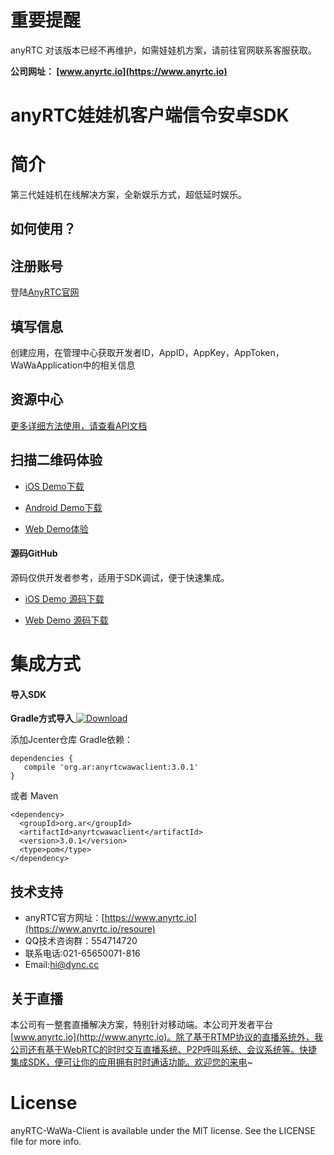 # 重要提醒
anyRTC 对该版本已经不再维护，如需娃娃机方案，请前往官网联系客服获取。

**公司网址： [www.anyrtc.io](https://www.anyrtc.io)**


# anyRTC娃娃机客户端信令安卓SDK

# 简介
第三代娃娃机在线解决方案，全新娱乐方式，超低延时娱乐。</br>

## 如何使用？

## 注册账号
登陆[AnyRTC官网](https://www.anyrtc.io/)

## 填写信息
创建应用，在管理中心获取开发者ID，AppID，AppKey，AppToken，WaWaApplication中的相关信息


## 资源中心
[更多详细方法使用，请查看API文档](https://www.anyrtc.io/resoure)


## 扫描二维码体验

- [iOS Demo下载](https://www.pgyer.com/fYGm)

- [Android Demo下载](https://www.pgyer.com/3blO)

- [Web Demo体验](http://wawaji.anyrtc.cc/)

#### 源码GitHub

源码仅供开发者参考，适用于SDK调试，便于快速集成。

- [iOS Demo 源码下载](https://github.com/anyRTC/anyRTC-P2P-iOS)

- [Web Demo 源码下载](https://github.com/anyRTC/anyRTC-WaWa-Client-Web)

# 集成方式

#### 导入SDK

**Gradle方式导入**[ ![Download](https://api.bintray.com/packages/dyncanyrtc/ar_dev/wawa/images/download.svg) ](https://bintray.com/dyncanyrtc/ar_dev/wawa/_latestVersion)

添加Jcenter仓库 Gradle依赖：

```
dependencies {
   compile 'org.ar:anyrtcwawaclient:3.0.1'
}
```

或者 Maven
```
<dependency>
  <groupId>org.ar</groupId>
  <artifactId>anyrtcwawaclient</artifactId>
  <version>3.0.1</version>
  <type>pom</type>
</dependency>
```

## 技术支持
- anyRTC官方网址：[https://www.anyrtc.io](https://www.anyrtc.io/resoure)
- QQ技术咨询群：554714720
- 联系电话:021-65650071-816
- Email:hi@dync.cc
## 关于直播
本公司有一整套直播解决方案，特别针对移动端。本公司开发者平台[www.anyrtc.io](http://www.anyrtc.io)。除了基于RTMP协议的直播系统外，我公司还有基于WebRTC的时时交互直播系统、P2P呼叫系统、会议系统等。快捷集成SDK，便可让你的应用拥有时时通话功能。欢迎您的来电~
# License

anyRTC-WaWa-Client is available under the MIT license. See the LICENSE file for more info.
